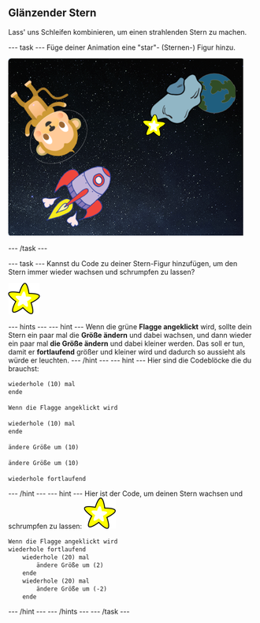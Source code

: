 ## Glänzender Stern

Lass' uns Schleifen kombinieren, um einen strahlenden Stern zu machen.

--- task --- Füge deiner Animation eine "star"- (Sternen-) Figur hinzu.

![Hinzufügen einer Stern-Figur](images/space-star-sprite.png)

--- /task ---

--- task --- Kannst du Code zu deiner Stern-Figur hinzufügen, um den Stern immer wieder wachsen und schrumpfen zu lassen?

![Test eines glänzenden Sterns](images/sprite-star.png)

--- hints ---
 --- hint --- Wenn die grüne **Flagge angeklickt** wird, sollte dein Stern ein paar mal die **Größe ändern** und dabei wachsen, und dann wieder ein paar mal **die Größe ändern** und dabei kleiner werden. Das soll er tun, damit er **fortlaufend** größer und kleiner wird und dadurch so aussieht als würde er leuchten.
--- /hint ---
 --- hint --- Hier sind die Codeblöcke die du brauchst:

```blocks3
wiederhole (10) mal
ende

Wenn die Flagge angeklickt wird

wiederhole (10) mal
ende

ändere Größe um (10)

ändere Größe um (10)

wiederhole fortlaufend
```

--- /hint --- --- hint --- Hier ist der Code, um deinen Stern wachsen und schrumpfen zu lassen: ![Stern Figur](images/sprite-star.png)

```blocks3
Wenn die Flagge angeklickt wird
wiederhole fortlaufend
    wiederhole (20) mal
        ändere Größe um (2)
    ende
    wiederhole (20) mal
        ändere Größe um (-2)
    ende

```

--- /hint --- --- /hints --- --- /task ---